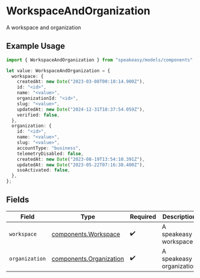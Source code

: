 # WorkspaceAndOrganization

A workspace and organization

## Example Usage

```typescript
import { WorkspaceAndOrganization } from "speakeasy/models/components";

let value: WorkspaceAndOrganization = {
  workspace: {
    createdAt: new Date("2023-03-08T00:10:14.900Z"),
    id: "<id>",
    name: "<value>",
    organizationId: "<id>",
    slug: "<value>",
    updatedAt: new Date("2024-12-31T18:37:54.059Z"),
    verified: false,
  },
  organization: {
    id: "<id>",
    name: "<value>",
    slug: "<value>",
    accountType: "business",
    telemetryDisabled: false,
    createdAt: new Date("2023-08-19T13:54:10.391Z"),
    updatedAt: new Date("2023-05-22T07:16:38.400Z"),
    ssoActivated: false,
  },
};
```

## Fields

| Field                                                              | Type                                                               | Required                                                           | Description                                                        |
| ------------------------------------------------------------------ | ------------------------------------------------------------------ | ------------------------------------------------------------------ | ------------------------------------------------------------------ |
| `workspace`                                                        | [components.Workspace](../../models/components/workspace.md)       | :heavy_check_mark:                                                 | A speakeasy workspace                                              |
| `organization`                                                     | [components.Organization](../../models/components/organization.md) | :heavy_check_mark:                                                 | A speakeasy organization                                           |